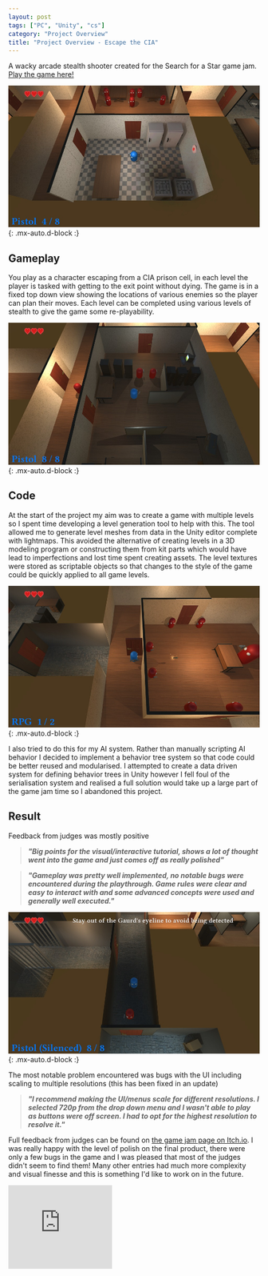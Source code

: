 ```yaml
---
layout: post
tags: ["PC", "Unity", "cs"]
category: "Project Overview"
title: "Project Overview - Escape the CIA"
---
```


A wacky arcade stealth shooter created for the Search for a Star game jam. [Play the game here!](https://nick-pearson.itch.io/escape-from-the-cia)

![Character in the kitchen gearing up to face a room full of enemies](/assets/img/projects/cia/shot6.jpg){: .mx-auto.d-block :}

## Gameplay

You play as a character escaping from a CIA prison cell, in each level the player is tasked with getting to the exit point without dying. The game is in a fixed top down view showing the locations of various enemies so the player can plan their moves. Each level can be completed using various levels of stealth to give the game some re-playability.

![Sneaking up on enemies from behind](/assets/img/projects/cia/shot5.jpg){: .mx-auto.d-block :}

## Code

At the start of the project my aim was to create a game with multiple levels so I spent time developing a level generation tool to help with this. The tool allowed me to generate level meshes from data in the Unity editor complete with lightmaps. This avoided the alternative of creating levels in a 3D modeling program or constructing them from kit parts which would have lead to imperfections and lost time spent creating assets. The level textures were stored as scriptable objects so that changes to the style of the game could be quickly applied to all game levels.

![Fighting the boss](/assets/img/projects/cia/shot7.jpg){: .mx-auto.d-block :}

I also tried to do this for my AI system. Rather than manually scripting AI behavior I decided to implement a behavior tree system so that code could be better reused and modularised. I attempted to create a data driven system for defining behavior trees in Unity however I fell foul of the serialisation system and realised a full solution would take up a large part of the game jam time so I abandoned this project.

## Result

Feedback from judges was mostly positive

> ***"Big points for the visual/interactive tutorial, shows a lot of thought went into the game and just comes off as really polished"***
<!-- -->
> ***"Gameplay was pretty well implemented, no notable bugs were encountered during the playthrough. Game rules were clear and easy to interact with and some advanced concepts were used and generally well executed."***
<!-- -->

![Tutorial system the judges saw when booting the game](/assets/img/projects/cia/shot1.jpg){: .mx-auto.d-block :}
 
The most notable problem encountered was bugs with the UI including scaling to multiple resolutions (this has been fixed in an update)

> ***"I recommend making the UI/menus scale for different resolutions. I selected 720p from the drop down menu and I wasn't able to play as buttons were off screen. I had to opt for the highest resolution to resolve it."***

 Full feedback from judges can be found on [the game jam page on Itch.io](https://itch.io/jam/search-for-a-star-game-dev-challenge-2019/rate/330180). I was really happy with the level of polish on the final product, there were only a few bugs in the game and I was pleased that most of the judges didn't seem to find them! Many other entries had much more complexity and visual finesse and this is something I'd like to work on in the future.

<iframe frameborder="0" src="https://itch.io/embed/330180?linkback=true" width="208" height="167"></iframe>